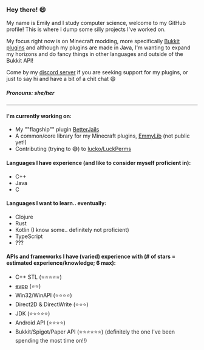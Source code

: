 ### Hey there! :smile:

My name is Emily and I study computer science, welcome to my GitHub profile! This is where I dump some silly projects I've worked on.

My focus right now is on Minecraft modding, more specifically [Bukkit plugins](https://dev.bukkit.org/bukkit-plugins) and although my plugins are made in Java, I'm wanting to expand my horizons and do fancy things in other languages and outside of the Bukkit API!

Come by my [discord server](https://discord.gg/GDxHt27) if you are seeking support for my plugins, or just to say hi and have a bit of a chit chat :smile:

##### Pronouns: she/her
___
#### I'm currently working on:
* My ""flagship"" plugin [BetterJails](https://github.com/emilyy-dev/BetterJails)
* A common/core library for my Minecraft plugins, [EmmyLib](https://github.com/emilyy-dev/EmmyLib) (not public yet!)
* Contributing (trying to :sweat_smile:) to [lucko/LuckPerms](https://github.com/lucko/LuckPerms)

#### Languages I have experience (and like to consider myself proficient in):
* C++
* Java
* C

#### Languages I want to learn.. eventually:
* Clojure
* Rust
* Kotlin (I know some.. definitely not proficient)
* TypeScript
* ???

#### APIs and frameworks I have (varied) experience with (# of stars = estimated experience/knowledge; 6 max):
* C++ STL (:star::star::star::star::star:)
* [evpp](https://github.com/Qihoo360/evpp) (:star::star:)
* Win32/WinAPI (:star::star::star::star:)
* Direct2D & DirectWrite (:star::star::star:)
* JDK (:star::star::star::star::star:)
* Android API (:star::star::star::star:)
* Bukkit/Spigot/Paper API (:star::star::star::star::star::star:) (definitely the one I've been spending the most time on!!)
